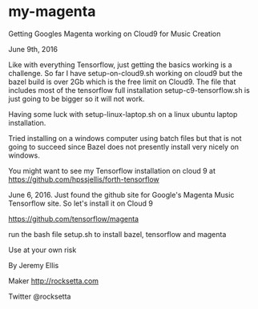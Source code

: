 # my-magenta
Getting Googles Magenta working on Cloud9 for Music Creation


June 9th, 2016

Like with everything Tensorflow, just getting the basics working is a challenge. So far I have setup-on-cloud9.sh working on cloud9 but the bazel build is over 2Gb which is the free limit on Cloud9. The file that includes most of the tensorflow full installation setup-c9-tensorflow.sh is just going to be bigger so it will not work.

Having some luck with setup-linux-laptop.sh on a linux ubuntu laptop installation. 

Tried installing on a windows computer using batch files but that is not going to succeed since Bazel does not presently install very nicely on windows.

You might want to see my Tensorflow installation on cloud 9 at https://github.com/hpssjellis/forth-tensorflow 




June 6, 2016. Just found the github site for Google's Magenta Music Tensorflow site. So let's install it on Cloud 9

https://github.com/tensorflow/magenta


run the bash file setup.sh to install bazel, tensorflow and magenta






Use at your own risk

By Jeremy Ellis

Maker http://rocksetta.com

Twitter @rocksetta

